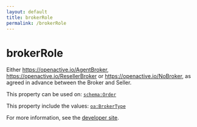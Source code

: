 ```yaml
---
layout: default
title: brokerRole
permalink: /brokerRole
---
```


# brokerRole
Either https://openactive.io/AgentBroker,  https://openactive.io/ResellerBroker or  https://openactive.io/NoBroker, as agreed in advance between the Broker and Seller.

This property can be used on: [`schema:Order`](https://schema.org/Order)

This property include the values: [`oa:BrokerType`](https://openactive.io/BrokerType)

For more information, see the [developer site](https://developer.openactive.io/data-model/types/).